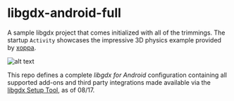 # libgdx-android-full
A sample libgdx project that comes initialized with all of the trimmings. The startup `Activity` showcases the impressive 3D physics example provided by [xoppa](https://github.com/xoppa).

<p align="center">
  
  ![alt text](http://i.imgur.com/iQSJI76.png "libgdx Bullet Physics Example")
  
</p>

This repo defines a complete _libgdx for Android_ configuration containing all supported add-ons and third party integrations made available via the [libgdx Setup Tool](https://github.com/libgdx/libgdx/wiki/Project-Setup-Gradle), as of 08/17. 
